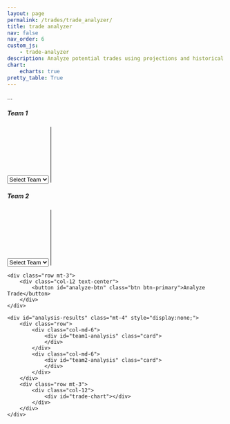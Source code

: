 ```yaml
---
layout: page
permalink: /trades/trade_analyzer/
title: trade analyzer
nav: false
nav_order: 6
custom_js:
    - trade-analyzer
description: Analyze potential trades using projections and historical data
chart:
    echarts: true
pretty_table: True
---
```

<script src="//ajax.googleapis.com/ajax/libs/jquery/2.0.0/jquery.min.js"></script>
<script src="../../assets/js/trade-analyzer.js"></script>

<div class="container mt-4">
...

<div class="container mt-4">
    <div class="row">
        <div class="col-md-6">
            <div class="card">
                <div class="card-header">
                    <h5>Team 1</h5>
                </div>
                <div class="card-body">
                    <select id="team1-select" class="form-control mb-3">
                        <option value="">Select Team</option>
                    </select>
                    <select id="team1-players" class="form-control" multiple size="8">
                    </select>
                </div>
            </div>
        </div>
        <div class="col-md-6">
            <div class="card">
                <div class="card-header">
                    <h5>Team 2</h5>
                </div>
                <div class="card-body">
                    <select id="team2-select" class="form-control mb-3">
                        <option value="">Select Team</option>
                    </select>
                    <select id="team2-players" class="form-control" multiple size="8">
                    </select>
                </div>
            </div>
        </div>
    </div>
    
    <div class="row mt-3">
        <div class="col-12 text-center">
            <button id="analyze-btn" class="btn btn-primary">Analyze Trade</button>
        </div>
    </div>

    <div id="analysis-results" class="mt-4" style="display:none;">
        <div class="row">
            <div class="col-md-6">
                <div id="team1-analysis" class="card">
                </div>
            </div>
            <div class="col-md-6">
                <div id="team2-analysis" class="card">
                </div>
            </div>
        </div>
        <div class="row mt-3">
            <div class="col-12">
                <div id="trade-chart"></div>
            </div>
        </div>
    </div>
</div>

